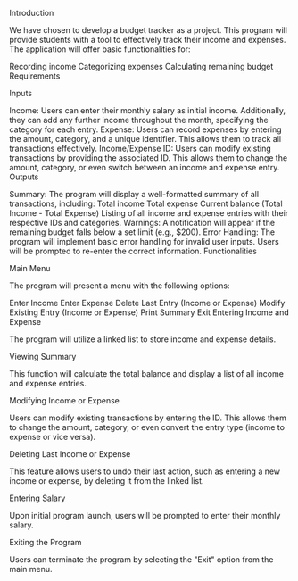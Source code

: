 Introduction

We have chosen to develop a budget tracker as a project. This program will provide students with a tool to effectively track their income and expenses. The application will offer basic functionalities for:

Recording income
Categorizing expenses
Calculating remaining budget
Requirements

Inputs

Income: Users can enter their monthly salary as initial income. Additionally, they can add any further income throughout the month, specifying the category for each entry.
Expense: Users can record expenses by entering the amount, category, and a unique identifier. This allows them to track all transactions effectively.
Income/Expense ID: Users can modify existing transactions by providing the associated ID. This allows them to change the amount, category, or even switch between an income and expense entry.
Outputs

Summary: The program will display a well-formatted summary of all transactions, including:
Total income
Total expense
Current balance (Total Income - Total Expense)
Listing of all income and expense entries with their respective IDs and categories.
Warnings: A notification will appear if the remaining budget falls below a set limit (e.g., $200).
Error Handling: The program will implement basic error handling for invalid user inputs. Users will be prompted to re-enter the correct information.
Functionalities

Main Menu

The program will present a menu with the following options:

Enter Income
Enter Expense
Delete Last Entry (Income or Expense)
Modify Existing Entry (Income or Expense)
Print Summary
Exit
Entering Income and Expense

The program will utilize a linked list to store income and expense details.

Viewing Summary

This function will calculate the total balance and display a list of all income and expense entries.

Modifying Income or Expense

Users can modify existing transactions by entering the ID. This allows them to change the amount, category, or even convert the entry type (income to expense or vice versa).

Deleting Last Income or Expense

This feature allows users to undo their last action, such as entering a new income or expense, by deleting it from the linked list.

Entering Salary

Upon initial program launch, users will be prompted to enter their monthly salary.

Exiting the Program

Users can terminate the program by selecting the "Exit" option from the main menu.
